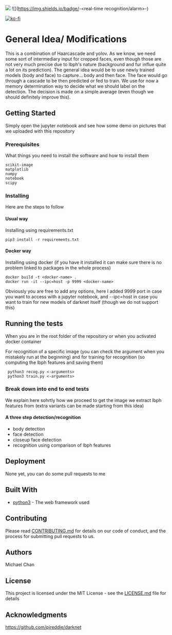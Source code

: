 ![](https://img.shields.io/badge/<Implementation>-<yolo+lbph>-<success>)
![](https://img.shields.io/badge/<Implementation>-<real-time recognition/alarm>-<success>)

[![ko-fi](https://www.ko-fi.com/img/githubbutton_sm.svg)](https://ko-fi.com/R5R11K2H4)
# General Idea/ Modifications

This is a combination of Haarcascade and yolov. As we know, we need some sort of intermediary input for cropped faces, even though those are not very much precise due to lbph's nature (background and fur influe quite a lot on its prediction). 
The general idea would be to use newly trained models (body and face) to capture... body and then face. The face would go through a cascade to be then predicted or fed to train. 
We use for now a memory determination way to decide what we should label on the detection. The decision is made on a simple average (even though we should definitely improve this). 

## Getting Started

Simply open the jupyter notebook and see how some demo on pictures that we uploaded with this repository

### Prerequisites

What things you need to install the software and how to install them

```
scikit-image
matplotlib
numpy
notebook
scipy
```

### Installing

Here are the steps to follow

#### Usual way
Installing using requirements.txt
```
pip3 install -r requirements.txt
```

#### Docker way
Installing using docker (if you have it installed it can make sure there is no problem linked to packages in the whole process)
```
docker build -t <docker-name> .
docker run -it --ipc=host -p 9999 <docker-name> 
```


Obviously you are free to add any options, here I added 9999 port in case you want to access with a jupyter notebook, and --ipc=host in case you want to train for new models of darknet itself (though we do not support this)

## Running the tests

When you are in the root folder of the repository or when you activated docker container 

For recognition of a specific image (you can check the argument when you mistakely run at the beginning) and for training for recognition (so computing the lbph features and saving them)
```
 python3 recog.py <-arguments>
 python3 train.py <-arguments>
```

### Break down into end to end tests

We explain here sohrtly how we proceed to get the image we extract lbph features from (extra variants can be made starting from this idea)

#### A three step detection/recognition 
- body detection
- face detection
- closeup face detection
- recognition using comparison of lbph features


## Deployment

None yet, you can do some pull requests to me

## Built With

* [python3](https://www.python.org/download/releases/3.0/) - The web framework used

## Contributing

Please read [CONTRIBUTING.md](https://gist.github.com/PurpleBooth/b24679402957c63ec426) for details on our code of conduct, and the process for submitting pull requests to us.

## Authors
Michael Chan
## License

This project is licensed under the MIT License - see the [LICENSE.md](LICENSE) file for details

## Acknowledgments
https://github.com/pjreddie/darknet









